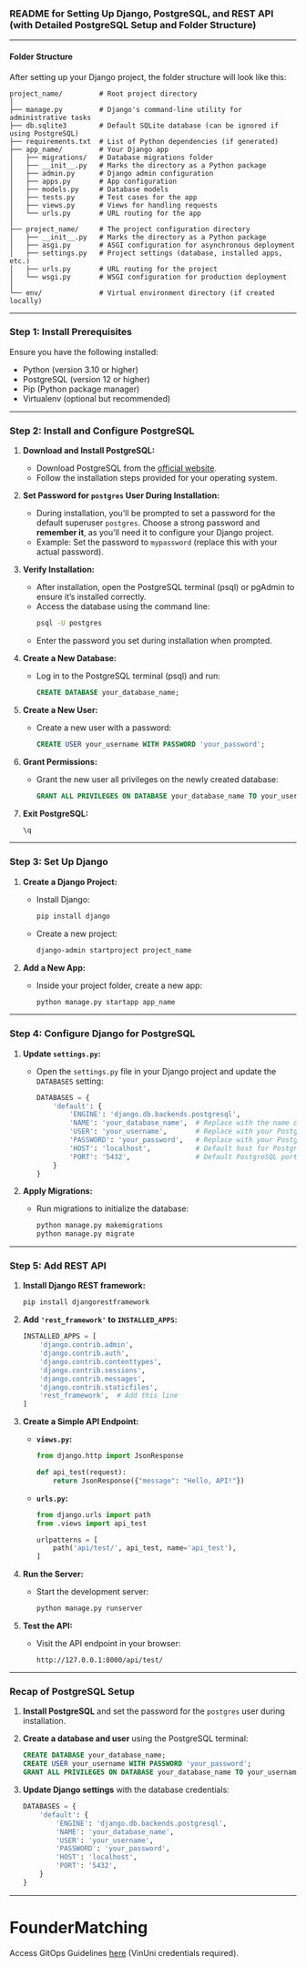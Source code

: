 ### **README for Setting Up Django, PostgreSQL, and REST API (with Detailed PostgreSQL Setup and Folder Structure)**

---

#### **Folder Structure**
After setting up your Django project, the folder structure will look like this:

```
project_name/         # Root project directory
│
├── manage.py         # Django's command-line utility for administrative tasks
├── db.sqlite3        # Default SQLite database (can be ignored if using PostgreSQL)
├── requirements.txt  # List of Python dependencies (if generated)
├── app_name/         # Your Django app
│   ├── migrations/   # Database migrations folder
│   ├── __init__.py   # Marks the directory as a Python package
│   ├── admin.py      # Django admin configuration
│   ├── apps.py       # App configuration
│   ├── models.py     # Database models
│   ├── tests.py      # Test cases for the app
│   ├── views.py      # Views for handling requests
│   └── urls.py       # URL routing for the app
│
├── project_name/     # The project configuration directory
│   ├── __init__.py   # Marks the directory as a Python package
│   ├── asgi.py       # ASGI configuration for asynchronous deployment
│   ├── settings.py   # Project settings (database, installed apps, etc.)
│   ├── urls.py       # URL routing for the project
│   └── wsgi.py       # WSGI configuration for production deployment
│
└── env/              # Virtual environment directory (if created locally)
```

---

### **Step 1: Install Prerequisites**
Ensure you have the following installed:
- Python (version 3.10 or higher)
- PostgreSQL (version 12 or higher)
- Pip (Python package manager)
- Virtualenv (optional but recommended)

---

### **Step 2: Install and Configure PostgreSQL**

1. **Download and Install PostgreSQL:**
   - Download PostgreSQL from the [official website](https://www.postgresql.org/download/).
   - Follow the installation steps provided for your operating system.

2. **Set Password for `postgres` User During Installation:**
   - During installation, you'll be prompted to set a password for the default superuser `postgres`. Choose a strong password and **remember it**, as you'll need it to configure your Django project.
   - Example: Set the password to `mypassword` (replace this with your actual password).

3. **Verify Installation:**
   - After installation, open the PostgreSQL terminal (psql) or pgAdmin to ensure it’s installed correctly.
   - Access the database using the command line:
     ```bash
     psql -U postgres
     ```
   - Enter the password you set during installation when prompted.

4. **Create a New Database:**
   - Log in to the PostgreSQL terminal (psql) and run:
     ```sql
     CREATE DATABASE your_database_name;
     ```

5. **Create a New User:**
   - Create a new user with a password:
     ```sql
     CREATE USER your_username WITH PASSWORD 'your_password';
     ```

6. **Grant Permissions:**
   - Grant the new user all privileges on the newly created database:
     ```sql
     GRANT ALL PRIVILEGES ON DATABASE your_database_name TO your_username;
     ```

7. **Exit PostgreSQL:**
   ```sql
   \q
   ```

---

### **Step 3: Set Up Django**

1. **Create a Django Project:**
   - Install Django:
     ```bash
     pip install django
     ```
   - Create a new project:
     ```bash
     django-admin startproject project_name
     ```

2. **Add a New App:**
   - Inside your project folder, create a new app:
     ```bash
     python manage.py startapp app_name
     ```

---

### **Step 4: Configure Django for PostgreSQL**

1. **Update `settings.py`:**
   - Open the `settings.py` file in your Django project and update the `DATABASES` setting:
     ```python
     DATABASES = {
         'default': {
             'ENGINE': 'django.db.backends.postgresql',
             'NAME': 'your_database_name',  # Replace with the name of your database
             'USER': 'your_username',       # Replace with your PostgreSQL username
             'PASSWORD': 'your_password',   # Replace with your PostgreSQL password
             'HOST': 'localhost',           # Default host for PostgreSQL
             'PORT': '5432',                # Default PostgreSQL port
         }
     }
     ```

2. **Apply Migrations:**
   - Run migrations to initialize the database:
     ```bash
     python manage.py makemigrations
     python manage.py migrate
     ```

---

### **Step 5: Add REST API**

1. **Install Django REST framework:**
   ```bash
   pip install djangorestframework
   ```

2. **Add `'rest_framework'` to `INSTALLED_APPS`:**
   ```python
   INSTALLED_APPS = [
       'django.contrib.admin',
       'django.contrib.auth',
       'django.contrib.contenttypes',
       'django.contrib.sessions',
       'django.contrib.messages',
       'django.contrib.staticfiles',
       'rest_framework',  # Add this line
   ]
   ```

3. **Create a Simple API Endpoint:**
   - **`views.py`:**
     ```python
     from django.http import JsonResponse

     def api_test(request):
         return JsonResponse({"message": "Hello, API!"})
     ```

   - **`urls.py`:**
     ```python
     from django.urls import path
     from .views import api_test

     urlpatterns = [
         path('api/test/', api_test, name='api_test'),
     ]
     ```

4. **Run the Server:**
   - Start the development server:
     ```bash
     python manage.py runserver
     ```

5. **Test the API:**
   - Visit the API endpoint in your browser:
     ```
     http://127.0.0.1:8000/api/test/
     ```

---

### **Recap of PostgreSQL Setup**
1. **Install PostgreSQL** and set the password for the `postgres` user during installation.
2. **Create a database and user** using the PostgreSQL terminal:
   ```sql
   CREATE DATABASE your_database_name;
   CREATE USER your_username WITH PASSWORD 'your_password';
   GRANT ALL PRIVILEGES ON DATABASE your_database_name TO your_username;
   ```

3. **Update Django settings** with the database credentials:
   ```python
   DATABASES = {
       'default': {
           'ENGINE': 'django.db.backends.postgresql',
           'NAME': 'your_database_name',
           'USER': 'your_username',
           'PASSWORD': 'your_password',
           'HOST': 'localhost',
           'PORT': '5432',
       }
   }
   ```

---

# FounderMatching

Access GitOps Guidelines [here](https://vinuniversity.sharepoint.com/:w:/r/sites/HarDEconstructioncopy/Shared%20Documents/General/GitOps%20Guidelines.docx?d=wf4d07eda9cc442c19bce2cb48d4e0081&csf=1&web=1&e=Bgsyf0) (VinUni credentials required).